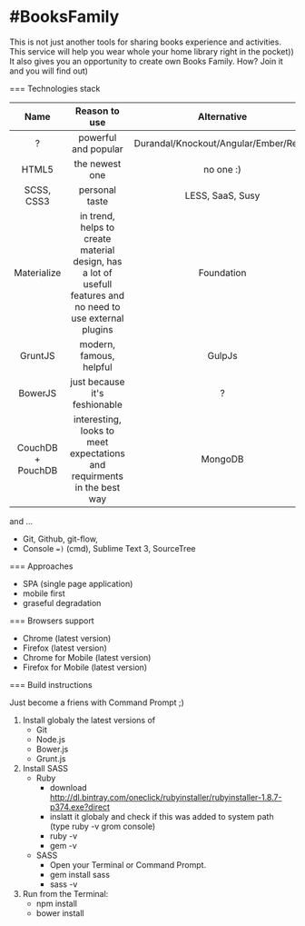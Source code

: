 #BooksFamily
===========

This is not just another tools for sharing books experience and activities. This service will help you wear whole your home library right in the pocket)) It also gives you an opportunity to create own Books Family. How? Join it and you will find out)

===
Technologies stack

| Name      |     Reason to use      |  Alternative |
|:-----------:|:----------------------:|:-------------:|
| ? | powerful and popular | Durandal/Knockout/Angular/Ember/React|
| HTML5 | the newest one | no one :) |
| SCSS, CSS3 | personal taste | LESS, SaaS, Susy|
| Materialize | in trend, helps to create material design, has a lot of usefull features and no need to use external plugins | Foundation |
| GruntJS | modern, famous, helpful | GulpJs |
| BowerJS | just because it's feshionable | ? |
| CouchDB + PouchDB | interesting, looks to meet expectations and requirments in the best way |MongoDB|

and ... 

- Git, Github, git-flow, 
- Console `=)` (cmd), Sublime Text 3, SourceTree

===
Approaches

- SPA (single page application)
- mobile first
- graseful degradation

===
Browsers support

- Chrome (latest version)
- Firefox (latest version)
- Chrome for Mobile (latest version)
- Firefox for Mobile (latest version)

===
Build instructions

Just become a friens with Command Prompt ;)

1. Install globaly the latest versions of 
	- Git
	- Node.js
	- Bower.js
	- Grunt.js
2. Install SASS
	- Ruby 
		- download http://dl.bintray.com/oneclick/rubyinstaller/rubyinstaller-1.8.7-p374.exe?direct
		- inslatt it globaly and check if this was added to system path (type ruby -v grom console)
		- ruby -v
		- gem -v
	- SASS
		- Open your Terminal or Command Prompt.
		- gem install sass
		- sass -v
3. Run from the Terminal:
	- npm install
	- bower install
